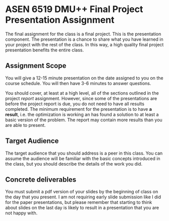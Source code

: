 ASEN 6519 DMU++ Final Project Presentation Assignment
=========================

The final assignment for the class is a final project. This is the presentation component. The presentation is a chance to share what you have learned in your project with the rest of the class. In this way, a high quality final project presentation benefits the entire class.

Assignment Scope
----------------

You will give a 12-15 minute presentation on the date assigned to you on the course schedule. You will then have 3-6 minutes to answer questions.

You should cover, at least at a high level, all of the sections outlined in the project *report* assignment. However, since some of the presentations are before the project report is due, you do not need to have all results completed. The minimum requirement for the presentation is to have **a result**, i.e. the optimization is working an has found a solution to at least a basic version of the problem. The report may contain more results than you are able to present.

Target Audience
---------------

The target audience that you should address is a peer in this class. You can assume the audience will be familiar with the basic concepts introduced in the class, but you should describe the details of the work you did.

Concrete deliverables
---------------------

You must submit a pdf version of your slides by the beginning of class on the day that you present.  I am not requiring early slide submission like I did for the paper presentations, but please remember that starting to think about slides on the last day is likely to result in a presentation that you are not happy with.
